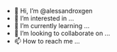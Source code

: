 - 👋 Hi, I’m @alessandroxgen
- 👀 I’m interested in ...
- 🌱 I’m currently learning ...
- 💞️ I’m looking to collaborate on ...
- 📫 How to reach me ...

<!---
alessandroxgen/alessandroxgen is a ✨ special ✨ repository because its `README.md` (this file) appears on your GitHub profile.
You can click the Preview link to take a look at your changes.
--->
